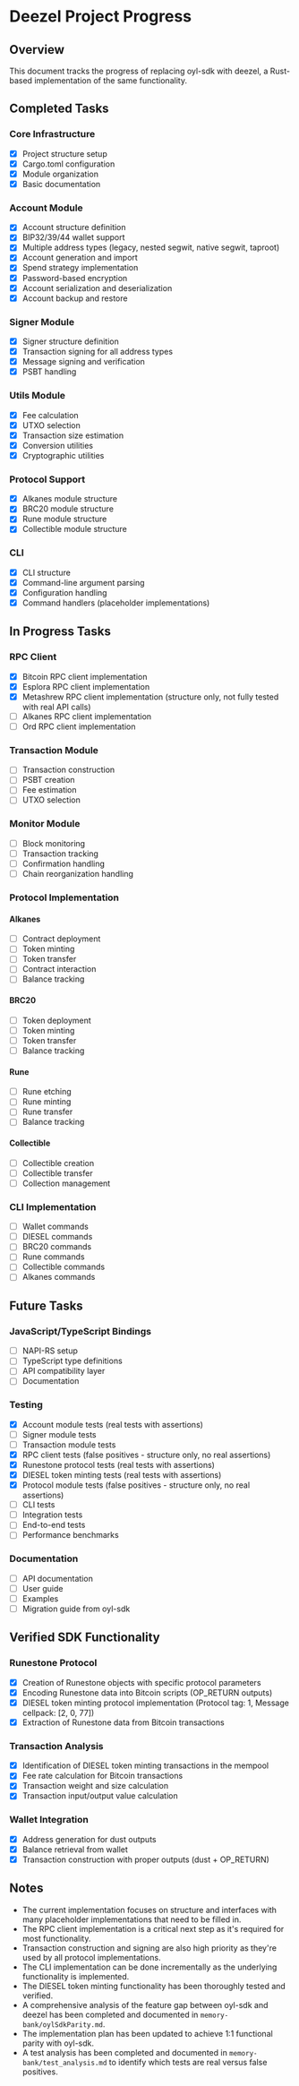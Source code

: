 # Deezel Project Progress

## Overview

This document tracks the progress of replacing oyl-sdk with deezel, a Rust-based implementation of the same functionality.

## Completed Tasks

### Core Infrastructure

- [x] Project structure setup
- [x] Cargo.toml configuration
- [x] Module organization
- [x] Basic documentation

### Account Module

- [x] Account structure definition
- [x] BIP32/39/44 wallet support
- [x] Multiple address types (legacy, nested segwit, native segwit, taproot)
- [x] Account generation and import
- [x] Spend strategy implementation
- [x] Password-based encryption
- [x] Account serialization and deserialization
- [x] Account backup and restore

### Signer Module

- [x] Signer structure definition
- [x] Transaction signing for all address types
- [x] Message signing and verification
- [x] PSBT handling

### Utils Module

- [x] Fee calculation
- [x] UTXO selection
- [x] Transaction size estimation
- [x] Conversion utilities
- [x] Cryptographic utilities

### Protocol Support

- [x] Alkanes module structure
- [x] BRC20 module structure
- [x] Rune module structure
- [x] Collectible module structure

### CLI

- [x] CLI structure
- [x] Command-line argument parsing
- [x] Configuration handling
- [x] Command handlers (placeholder implementations)

## In Progress Tasks

### RPC Client

- [x] Bitcoin RPC client implementation
- [x] Esplora RPC client implementation
- [x] Metashrew RPC client implementation (structure only, not fully tested with real API calls)
- [ ] Alkanes RPC client implementation
- [ ] Ord RPC client implementation

### Transaction Module

- [ ] Transaction construction
- [ ] PSBT creation
- [ ] Fee estimation
- [ ] UTXO selection

### Monitor Module

- [ ] Block monitoring
- [ ] Transaction tracking
- [ ] Confirmation handling
- [ ] Chain reorganization handling

### Protocol Implementation

#### Alkanes

- [ ] Contract deployment
- [ ] Token minting
- [ ] Token transfer
- [ ] Contract interaction
- [ ] Balance tracking

#### BRC20

- [ ] Token deployment
- [ ] Token minting
- [ ] Token transfer
- [ ] Balance tracking

#### Rune

- [ ] Rune etching
- [ ] Rune minting
- [ ] Rune transfer
- [ ] Balance tracking

#### Collectible

- [ ] Collectible creation
- [ ] Collectible transfer
- [ ] Collection management

### CLI Implementation

- [ ] Wallet commands
- [ ] DIESEL commands
- [ ] BRC20 commands
- [ ] Rune commands
- [ ] Collectible commands
- [ ] Alkanes commands

## Future Tasks

### JavaScript/TypeScript Bindings

- [ ] NAPI-RS setup
- [ ] TypeScript type definitions
- [ ] API compatibility layer
- [ ] Documentation

### Testing

- [x] Account module tests (real tests with assertions)
- [ ] Signer module tests
- [ ] Transaction module tests
- [x] RPC client tests (false positives - structure only, no real assertions)
- [x] Runestone protocol tests (real tests with assertions)
- [x] DIESEL token minting tests (real tests with assertions)
- [x] Protocol module tests (false positives - structure only, no real assertions)
- [ ] CLI tests
- [ ] Integration tests
- [ ] End-to-end tests
- [ ] Performance benchmarks

### Documentation

- [ ] API documentation
- [ ] User guide
- [ ] Examples
- [ ] Migration guide from oyl-sdk

## Verified SDK Functionality

### Runestone Protocol
- [x] Creation of Runestone objects with specific protocol parameters
- [x] Encoding Runestone data into Bitcoin scripts (OP_RETURN outputs)
- [x] DIESEL token minting protocol implementation (Protocol tag: 1, Message cellpack: [2, 0, 77])
- [x] Extraction of Runestone data from Bitcoin transactions

### Transaction Analysis
- [x] Identification of DIESEL token minting transactions in the mempool
- [x] Fee rate calculation for Bitcoin transactions
- [x] Transaction weight and size calculation
- [x] Transaction input/output value calculation

### Wallet Integration
- [x] Address generation for dust outputs
- [x] Balance retrieval from wallet
- [x] Transaction construction with proper outputs (dust + OP_RETURN)

## Notes

- The current implementation focuses on structure and interfaces with many placeholder implementations that need to be filled in.
- The RPC client implementation is a critical next step as it's required for most functionality.
- Transaction construction and signing are also high priority as they're used by all protocol implementations.
- The CLI implementation can be done incrementally as the underlying functionality is implemented.
- The DIESEL token minting functionality has been thoroughly tested and verified.
- A comprehensive analysis of the feature gap between oyl-sdk and deezel has been completed and documented in `memory-bank/oylSdkParity.md`.
- The implementation plan has been updated to achieve 1:1 functional parity with oyl-sdk.
- A test analysis has been completed and documented in `memory-bank/test_analysis.md` to identify which tests are real versus false positives.
